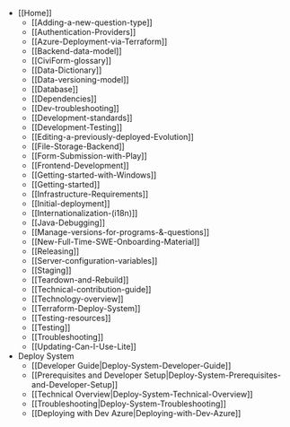 - [[Home]]
  - [[Adding-a-new-question-type]]
  - [[Authentication-Providers]]
  - [[Azure-Deployment-via-Terraform]]
  - [[Backend-data-model]]
  - [[CiviForm-glossary]]
  - [[Data-Dictionary]]
  - [[Data-versioning-model]]
  - [[Database]]
  - [[Dependencies]]
  - [[Dev-troubleshooting]]
  - [[Development-standards]]
  - [[Development-Testing]]
  - [[Editing-a-previously-deployed-Evolution]]
  - [[File-Storage-Backend]]
  - [[Form-Submission-with-Play]]
  - [[Frontend-Development]]
  - [[Getting-started-with-Windows]]
  - [[Getting-started]]
  - [[Infrastructure-Requirements]]
  - [[Initial-deployment]]
  - [[Internationalization-(i18n)]]
  - [[Java-Debugging]]
  - [[Manage-versions-for-programs-&-questions]]
  - [[New-Full-Time-SWE-Onboarding-Material]]
  - [[Releasing]]
  - [[Server-configuration-variables]]
  - [[Staging]]
  - [[Teardown-and-Rebuild]]
  - [[Technical-contribution-guide]]
  - [[Technology-overview]]
  - [[Terraform-Deploy-System]]
  - [[Testing-resources]]
  - [[Testing]]
  - [[Troubleshooting]]
  - [[Updating-Can-I-Use-Lite]]
- Deploy System
  - [[Developer Guide|Deploy-System-Developer-Guide]]
  - [[Prerequisites and Developer Setup|Deploy-System-Prerequisites-and-Developer-Setup]]
  - [[Technical Overview|Deploy-System-Technical-Overview]]
  - [[Troubleshooting|Deploy-System-Troubleshooting]]
  - [[Deploying with Dev Azure|Deploying-with-Dev-Azure]]
